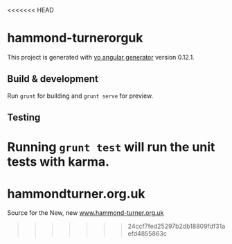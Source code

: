 <<<<<<< HEAD
# hammond-turnerorguk

This project is generated with [yo angular generator](https://github.com/yeoman/generator-angular)
version 0.12.1.

## Build & development

Run `grunt` for building and `grunt serve` for preview.

## Testing

Running `grunt test` will run the unit tests with karma.
=======
# hammondturner.org.uk
Source for the New, new www.hammond-turner.org.uk
>>>>>>> 24ccf7fed25297b2db18809fdf31aefd4855863c
